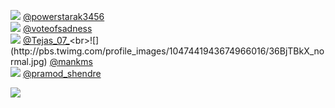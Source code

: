 
 ![](http://pbs.twimg.com/profile_images/1437429343676874763/EHaQ2Cwr_normal.jpg) [@powerstarak3456](https://twitter.com/powerstarak3456)<br>![](http://pbs.twimg.com/profile_images/1386492432657698819/2m24zJDd_normal.jpg) [@voteofsadness](https://twitter.com/voteofsadness)<br>![](http://pbs.twimg.com/profile_images/1435853358057721864/ty229YZ9_normal.jpg) [@Tejas_07_](https://twitter.com/Tejas_07_)<br>![](http://pbs.twimg.com/profile_images/1047441943674966016/36BjTBkX_normal.jpg) [@mankms](https://twitter.com/mankms)<br>![](http://pbs.twimg.com/profile_images/1278281777929322497/3USg9s3R_normal.jpg) [@pramod_shendre](https://twitter.com/pramod_shendre)<br> 

![](https://visitor-badge.laobi.icu/badge?page_id=ponder)
